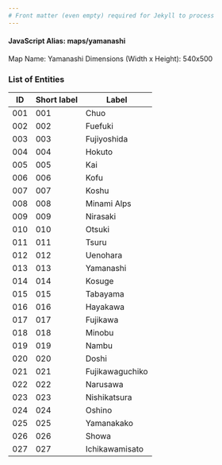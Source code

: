 ```yaml
---
# Front matter (even empty) required for Jekyll to process
---
```


#### JavaScript Alias: maps/yamanashi

Map Name: Yamanashi
Dimensions (Width x Height): 540x500





### List of Entities

ID | Short label | Label
---|---|---|
001|001|Chuo
002|002|Fuefuki
003|003|Fujiyoshida
004|004|Hokuto
005|005|Kai
006|006|Kofu
007|007|Koshu
008|008|Minami Alps
009|009|Nirasaki
010|010|Otsuki
011|011|Tsuru
012|012|Uenohara
013|013|Yamanashi
014|014|Kosuge
015|015|Tabayama
016|016|Hayakawa
017|017|Fujikawa
018|018|Minobu
019|019|Nambu
020|020|Doshi
021|021|Fujikawaguchiko
022|022|Narusawa
023|023|Nishikatsura
024|024|Oshino
025|025|Yamanakako
026|026|Showa
027|027|Ichikawamisato